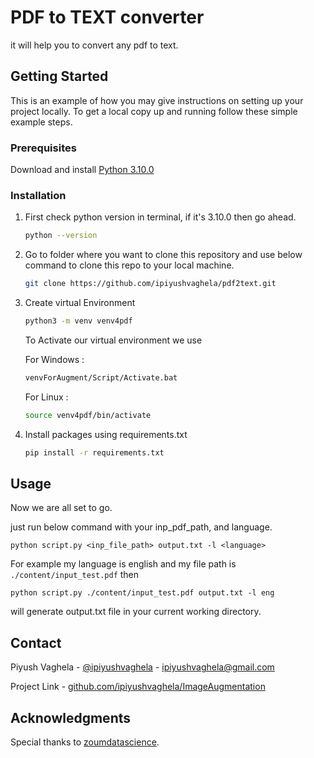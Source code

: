 
# PDF to TEXT converter

it will help you to convert any pdf to text.

## Getting Started

This is an example of how you may give instructions on setting up your project locally.
To get a local copy up and running follow these simple example steps.

### Prerequisites

Download and install [Python 3.10.0](https://www.python.org/ftp/python/3.10.0/python-3.10.0-amd64.exe)

### Installation

1. First check python version in terminal, if it's 3.10.0 then go ahead.
   ```sh
   python --version 
   ```

2. Go to folder where you want to clone this repository and use below command to clone this repo to your local machine.
   ```sh
   git clone https://github.com/ipiyushvaghela/pdf2text.git
   ```
3. Create virtual Environment 
   ```sh
   python3 -m venv venv4pdf
   ```

   To Activate our virtual environment we use
   
   For Windows : 
   ```sh
   venvForAugment/Script/Activate.bat
   ```

   For Linux :
   ```sh
   source venv4pdf/bin/activate
   ```
4. Install packages using requirements.txt
   ```sh
   pip install -r requirements.txt
   ```
## Usage

Now we are all set to go. 

just run below command with your inp_pdf_path, and language.
```
python script.py <inp_file_path> output.txt -l <language>
```

For example my language is english and my file path is ```./content/input_test.pdf``` then
```
python script.py ./content/input_test.pdf output.txt -l eng
```
will generate output.txt file in your current working directory.

## Contact

Piyush Vaghela - [@ipiyushvaghela](https://twitter.com/ipiyushvaghela) - ipiyushvaghela@gmail.com

Project Link -  [github.com/ipiyushvaghela/ImageAugmentation](https://github.com/ipiyushvaghela/pdf2text.git)

## Acknowledgments
Special thanks to [zoumdatascience](https://github.com/zoumdatascience/OCR).
